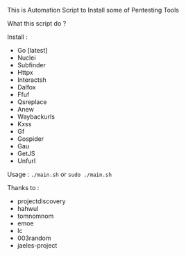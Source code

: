 This is Automation Script to Install some of Pentesting Tools

What this script do ?

Install :
- Go [latest]
- Nuclei
- Subfinder
- Httpx
- Interactsh
- Dalfox
- Ffuf
- Qsreplace
- Anew
- Waybackurls
- Kxss
- Gf
- Gospider
- Gau
- GetJS
- Unfurl

Usage : `./main.sh` or `sudo ./main.sh`

Thanks to :
- projectdiscovery
- hahwul
- tomnomnom
- emoe
- lc
- 003random
- jaeles-project
